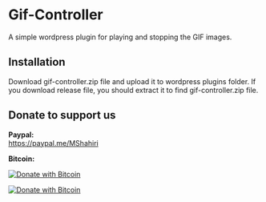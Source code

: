 # Gif-Controller
A simple wordpress plugin for playing and stopping the GIF images.                                     

## Installation                                    
Download gif-controller.zip file and upload it to wordpress plugins folder. If you download release file, you should extract it to find gif-controller.zip file.                               

                         
## Donate to support us           

**Paypal:**            
https://paypal.me/MShahiri            

**Bitcoin:**            
                                                                   
[![Donate with Bitcoin](https://en.cryptobadges.io/badge/small/16f1DStB3YG3R4BMTa1zGYRxN9i7FAqtUX)](https://en.cryptobadges.io/donate/16f1DStB3YG3R4BMTa1zGYRxN9i7FAqtUX)
                                                   
  [![Donate with Bitcoin](https://en.cryptobadges.io/badge/big/16f1DStB3YG3R4BMTa1zGYRxN9i7FAqtUX)](https://en.cryptobadges.io/donate/16f1DStB3YG3R4BMTa1zGYRxN9i7FAqtUX)
